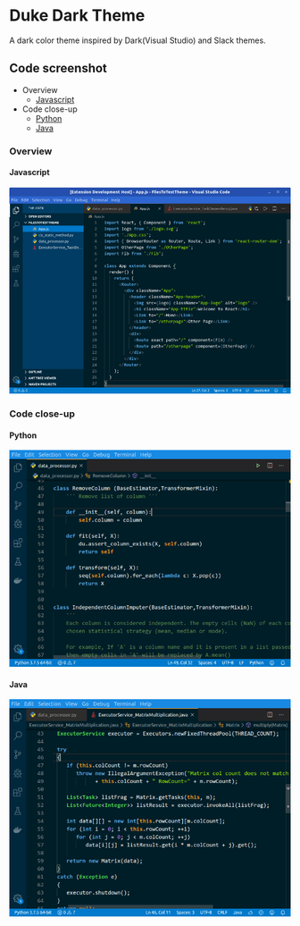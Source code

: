 # Duke Dark Theme
A dark color theme inspired by Dark(Visual Studio) and Slack themes.

## Code screenshot

- Overview
  - [Javascript](#javascript)
- Code close-up 
  - [Python](#python)
  - [Java](#java)

### Overview
#### Javascript
![CodeScreenshot](https://raw.githubusercontent.com/cafeduke/Themes/master/images/dukedark_js.jpg)

### Code close-up
#### Python
![CodeScreenshot](https://raw.githubusercontent.com/cafeduke/Themes/master/images/dukedark_py_closeup.jpg)

#### Java
![CodeScreenshot](https://raw.githubusercontent.com/cafeduke/Themes/master/images/dukedark_java_closeup.jpg)